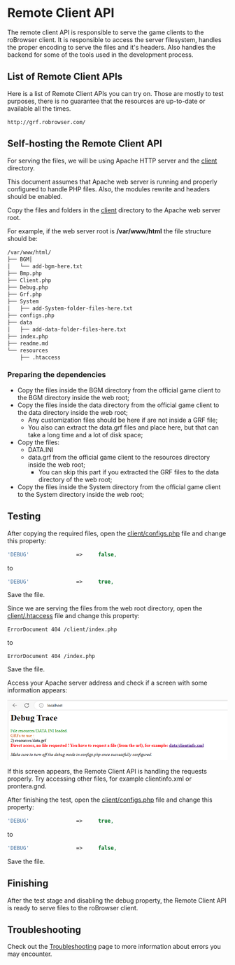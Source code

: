 # Remote Client API

The remote client API is responsible to serve the game clients to the roBrowser client. It is responsible to access the
server filesystem, handles the proper encoding to serve the files and it's headers. Also handles the backend for some 
of the tools used in the development process.

## List of Remote Client APIs

Here is a list of Remote Client APIs you can try on. Those are mostly to test purposes, there is no guarantee that the resources
are up-to-date or available all the times.

```
http://grf.robrowser.com/
```

## Self-hosting the Remote Client API

For serving the files, we will be using Apache HTTP server and the [client](../client) directory.

This document assumes that Apache web server is running and properly configured to handle PHP files. Also, the modules
rewrite and headers should be enabled.

Copy the files and folders in the [client](../client) directory to the Apache web server root. 

For example, if the web server root is **/var/www/html** the file structure should be:

```
/var/www/html/
├── BGM│
│   └── add-bgm-here.txt
├── Bmp.php
├── Client.php
├── Debug.php
├── Grf.php
├── System
│   ├── add-System-folder-files-here.txt
├── configs.php
├── data
│   ├── add-data-folder-files-here.txt
├── index.php
├── readme.md
└── resources
    ├── .htaccess
```

### Preparing the dependencies

* Copy the files inside the BGM directory from the official game client to the BGM directory inside the web root;
* Copy the files inside the data directory from the official game client to the data directory inside the web root;
  * Any customization files should be here if are not inside a GRF file;
  * You also can extract the data.grf files and place here, but that can take a long time and a lot of disk space;
* Copy the files:
  * DATA.INI
  * data.grf
  from the official game client to the resources directory inside the web root;
    * You can skip this part if you extracted the GRF files to the data directory of the web root;
* Copy the files inside the System directory from the official game client to the System directory inside the web root;


## Testing

After copying the required files, open the [client/configs.php](../client/configs.php) file and change this property:

```php
'DEBUG'               =>     false,
```
to
```php
'DEBUG'               =>     true,
```
Save the file.

Since we are serving the files from the web root directory, open the [client/.htaccess](../client/.htaccess) file and change this property:

```apacheconf
ErrorDocument 404 /client/index.php
```
to
```apacheconf
ErrorDocument 404 /index.php
```
Save the file.

Access your Apache server address and check if a screen with some information appears:

![](./img/remote-client-api-debug-screen.png)

If this screen appears, the Remote Client API is handling the requests properly. Try accessing other files, for example
clientinfo.xml or prontera.gnd.

After finishing the test, open the [client/configs.php](../client/configs.php) file and change this property:

```php
'DEBUG'               =>     true,
```
to
```php
'DEBUG'               =>     false,
```
Save the file.

## Finishing

After the test stage and disabling the debug property, the Remote Client API is ready to serve files to the roBrowser client.

## Troubleshooting

Check out the [Troubleshooting](Troubleshooting.md#remote-client-api) page to more information about errors you may encounter.

